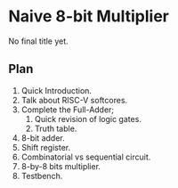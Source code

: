 # Naive 8-bit Multiplier

No final title yet.

## Plan

1. Quick Introduction.
2. Talk about RISC-V softcores.
3. Complete the Full-Adder;
   1. Quick revision of logic gates.
   2. Truth table.
4. 8-bit adder.
5. Shift register.
6. Combinatorial vs sequential circuit.
7. 8-by-8 bits multiplier.
8. Testbench.
